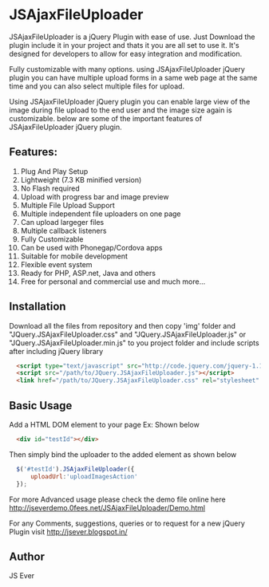 JSAjaxFileUploader
==================

JSAjaxFileUploader is a jQuery Plugin with ease of use. Just Download the  plugin include it in your project and thats it you are all set to use it. It's designed for developers to allow for easy integration and modification.

Fully customizable with many options. using  JSAjaxFileUploader jQuery plugin you can have multiple upload forms in a same web page at the same time and you can also select multiple files for upload.

Using JSAjaxFileUploader jQuery plugin you can enable large view of the image during file upload to the end user and the image size again is customizable. below are some of the important features of JSAjaxFileUploader jQuery plugin.


## Features:

1. Plug And Play Setup
2. Lightweight (7.3 KB minified version)
3. No Flash required
4. Upload with progress bar and image preview
5. Multiple File Upload Support
6. Multiple independent file uploaders on one page
7. Can upload largeger files
8. Multiple callback listeners
9. Fully Customizable
10. Can be used with Phonegap/Cordova apps
11. Suitable for mobile development
12. Flexible event system
13. Ready for PHP, ASP.net, Java and others
14. Free for personal and commercial use and much more...



## Installation

Download all the files from repository and then copy 'img' folder and "JQuery.JSAjaxFileUploader.css" and "JQuery.JSAjaxFileUploader.js" or "JQuery.JSAjaxFileUploader.min.js" to you project folder and include scripts after including jQuery library

```html
  <script type="text/javascript" src="http://code.jquery.com/jquery-1.11.0.min.js"></script>
  <script src="/path/to/JQuery.JSAjaxFileUploader.js"></script>
  <link href="/path/to/JQuery.JSAjaxFileUploader.css" rel="stylesheet" type="text/css" />
```

## Basic Usage

Add a HTML DOM element to your page Ex: Shown below
```html
  <div id="testId"></div>
```

Then simply bind the uploader to the added element as shown below

```javascript
  $('#testId').JSAjaxFileUploader({
      uploadUrl:'uploadImagesAction'
  });
```

For more Advanced usage please check the demo file online here http://jseverdemo.0fees.net/JSAjaxFileUploader/Demo.html

For any Comments, suggestions, queries or to request for a new jQuery Plugin visit http://jsever.blogspot.in/

## Author
JS Ever
